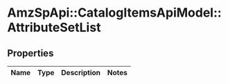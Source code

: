 # AmzSpApi::CatalogItemsApiModel::AttributeSetList

## Properties
Name | Type | Description | Notes
------------ | ------------- | ------------- | -------------

